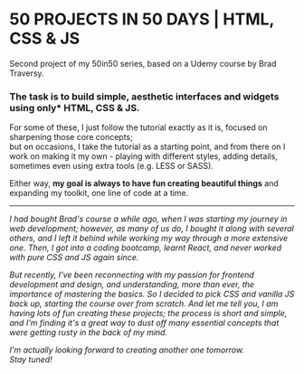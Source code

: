 # 50 PROJECTS IN 50 DAYS | HTML, CSS & JS
Second project of my 50in50 series, based on a Udemy course by Brad Traversy.   
  
  
### __The task is to build simple, aesthetic interfaces and widgets using only* HTML, CSS & JS.__  

  
For some of these, I just follow the tutorial exactly as it is, focused on sharpening those core concepts;  
but on occasions, I take the tutorial as a starting point, and from there on I work on making it my own - playing with different styles, adding details, sometimes even using extra tools (e.g. LESS or SASS).

Either way, **my goal is always to have fun creating beautiful things** and expanding my toolkit, one line of code at a time.

  
<hr/>  

*I had bought Brad's course a while ago, when I was starting my journey in web development; however, as many of us do, I bought it along with several others, and I left it behind while working my way through a more extensive one. Then, I got into a coding bootcamp, learnt React, and never worked with pure CSS and JS again since.*  

*But recently, I've been reconnecting with my passion for frontend development and design, and understanding, more than ever, the importance of mastering the basics. So I decided to pick CSS and vanilla JS back up, starting the course over from scratch. And let me tell you, I am having lots of fun creating these projects; the process is short and simple, and I'm finding it's a great way to dust off many essential concepts that were getting rusty in the back of my mind.*  

*I'm actually looking forward to creating another one tomorrow.*  
*Stay tuned!*
